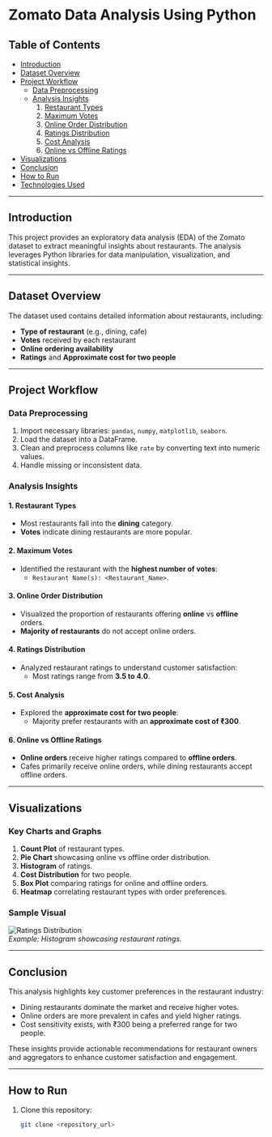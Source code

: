 # Zomato Data Analysis Using Python

## Table of Contents
- [Introduction](#introduction)
- [Dataset Overview](#dataset-overview)
- [Project Workflow](#project-workflow)
  - [Data Preprocessing](#data-preprocessing)
  - [Analysis Insights](#analysis-insights)
    1. [Restaurant Types](#1-restaurant-types)
    2. [Maximum Votes](#2-maximum-votes)
    3. [Online Order Distribution](#3-online-order-distribution)
    4. [Ratings Distribution](#4-ratings-distribution)
    5. [Cost Analysis](#5-cost-analysis)
    6. [Online vs Offline Ratings](#6-online-vs-offline-ratings)
- [Visualizations](#visualizations)
- [Conclusion](#conclusion)
- [How to Run](#how-to-run)
- [Technologies Used](#technologies-used)

---

## Introduction
This project provides an exploratory data analysis (EDA) of the Zomato dataset to extract meaningful insights about restaurants. The analysis leverages Python libraries for data manipulation, visualization, and statistical insights.

---

## Dataset Overview
The dataset used contains detailed information about restaurants, including:
- **Type of restaurant** (e.g., dining, cafe)
- **Votes** received by each restaurant
- **Online ordering availability**
- **Ratings** and **Approximate cost for two people**

---

## Project Workflow

### Data Preprocessing
1. Import necessary libraries: `pandas`, `numpy`, `matplotlib`, `seaborn`.
2. Load the dataset into a DataFrame.
3. Clean and preprocess columns like `rate` by converting text into numeric values.
4. Handle missing or inconsistent data.

### Analysis Insights

#### 1. Restaurant Types
- Most restaurants fall into the **dining** category.
- **Votes** indicate dining restaurants are more popular.

#### 2. Maximum Votes
- Identified the restaurant with the **highest number of votes**:
  - `Restaurant Name(s): <Restaurant_Name>`.

#### 3. Online Order Distribution
- Visualized the proportion of restaurants offering **online** vs **offline** orders.
- **Majority of restaurants** do not accept online orders.

#### 4. Ratings Distribution
- Analyzed restaurant ratings to understand customer satisfaction:
  - Most ratings range from **3.5 to 4.0**.

#### 5. Cost Analysis
- Explored the **approximate cost for two people**:
  - Majority prefer restaurants with an **approximate cost of ₹300**.

#### 6. Online vs Offline Ratings
- **Online orders** receive higher ratings compared to **offline orders**.
- Cafes primarily receive online orders, while dining restaurants accept offline orders.

---

## Visualizations
### Key Charts and Graphs
1. **Count Plot** of restaurant types.
2. **Pie Chart** showcasing online vs offline order distribution.
3. **Histogram** of ratings.
4. **Cost Distribution** for two people.
5. **Box Plot** comparing ratings for online and offline orders.
6. **Heatmap** correlating restaurant types with order preferences.

### Sample Visual
![Ratings Distribution](path/to/saved_image.jpg)  
*Example: Histogram showcasing restaurant ratings.*

---

## Conclusion
This analysis highlights key customer preferences in the restaurant industry:
- Dining restaurants dominate the market and receive higher votes.
- Online orders are more prevalent in cafes and yield higher ratings.
- Cost sensitivity exists, with ₹300 being a preferred range for two people.

These insights provide actionable recommendations for restaurant owners and aggregators to enhance customer satisfaction and engagement.

---

## How to Run
1. Clone this repository:
   ```bash
   git clone <repository_url>

